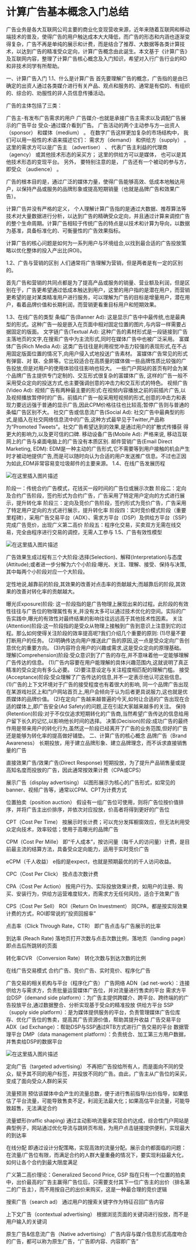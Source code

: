 # 计算广告基本概念入门总结

广告业务是各大互联网公司主要的商业化变现营收来源，近年来随着互联网和移动端技术的普及，使得广告的用户触达成本大大降低，而广告的形态和内涵也逐渐变得复杂，广告不再是单纯的展示和计费，而是结合了推荐、大数据等各类计算技术，以达到广告的精准受众定向，计算广告概念由此诞生。本文基于《计算广告》及互联网内容，整理了计算广告核心概念及入门知识，希望对入行广告行业的RD和非技术同学有所帮助。



一、计算广告入门
1.1、什么是计算广告
首先要理解广告的概念，广告指的是由已确定的出资人通过各类媒介进行有关产品、观点和服务的、通常是有偿的、有组织的、综合的、劝服性的非人员信息传播活动。

广告的主体包括了三类：

广告主-有发布广告需求的用户
广告媒介-也就是承接广告主需求以及调配广告展示的广告平台
受众-通过媒介看到广告。
广告活动的两个主动参与方—出资人（sponsor） 和媒体（medium） 。 在数字广告这样更加复杂的市场结构中， 我们可以用一般性的术语来描述它们： 需求方（demand） 和供给方（supply） 。 这里的需求方可以是广告主 （advertiser） 、 代表广告主利益的代理商（agency） 或其他技术形态的采买方； 这里的供给方可以是媒体， 也可以是其他技术形态的变现平台。 另外， 要特别注意的是， 广告还有一个被动的参与方， 即受众 （audience） 。

广告的根本目的是，通过广泛的媒体力量，使得广告能够高效、低成本地触达用户，以保持产品或服务的品牌形象或提高短期销量（也就是品牌广告和效果广告）。

计算广告并没有严格的定义， 个人理解计算广告指的是通过大数据、推荐算法等技术对大量数据进行分析，以达到广告的精确受众定向，并且通过计算来调控广告的整个生命周期。计算广告相较于传统广告的特点是以技术和计算为导向，以数据为基准，具备标准化的、可衡量性的广告效果指标。

计算广告的核心问题是如何为一系列用户与环境组合,以找到最合适的广告投放策略以优化整体的投入产出比(ROI)。

1.2、广告与营销的区别
人们通常将广告理解为营销，但是两者是有一定的区别的。

首先广告和营销的共同点都是为了提高产品或服务的销量、营业额及利润，但是区别在于，广告更希望通过低成本触达到用户，这里的用户指的是潜在用户，而营销更希望的是对某类精准用户进行服务，可以理解为广告的目标是增量用户，潜在用户，看着品牌价值和长期利润，而营销更看重目标用户和短期效果。

1.3、在线广告的类型
条幅广告(Banner Ad): 这是显示广告中中最传统,也是最典型的形式。这种广告一般是嵌入在页面中相对固定位置的图片,与内容一样需要占据固定的版面。
文字链广告(Textual Ad): 这种广告的素材形式是一段链接到广告主落地页的文字,在搜索广告中为主流形式,同时在媒体广告中也被广泛采用。
富媒体广告(Rich Media Ad): 这类广告往往是利用视觉冲击力较强的表现形式,在不占用固定版面位置的情况下,向用户侵入式地投送广告素材。
富媒体广告常见的形式有弹窗、对 联、全屏等。它比较适合在高质量的媒体做一些品牌性质比较强的广告投放,但是对用户的使用体验往往影响也较大。
一些门户网站的首页有时会为某个品牌广告主提供专门定制的、交互形式很复杂的富媒体广告, 这样的广告一般不采用受众定向的投送方式,也主要强调创意的冲击力和交互形式的特色。
视频广告(Video Ad): 视频广告有两种最主要的形式:在视频内容播放之前的前插片广告,以及视频播放暂停时的广告。前插片广告一般采用短视频的形式,创意的冲击力和表现力要远远强于普通的显示广告,因此CPM价格往往也比较高;暂停广告则与普通的条幅广告区别不大。
社交广告或信息流广告(Social Ad): 社交广告中最典型的形式,是插入在社交网络信息流中的广告,这种方式最早见于Twitter,产品称为“Promoted Tweets”。社交广告希望达到的效果,是通过用户的扩散式传播获 得更大的影响力,以及更可信的口碑.
移动设备广告(Mobile Ad): 严格来说, 移动互联网上的广告与桌面电脑上的广告没有本质区别.
邮件营销广告(Email Direct Marketing, EDM): EDM是一种主动的广告形式,它不需要等到用户接触的机会产生时才被动地提供广告,而是可以随时向认为合适的用户发送推广信息。不过也正因为如此,EDM非常容易变垃圾邮件的主要来源。
1.4、在线广告发展历程

![在这里插入图片描述](https://github-images.wenzhihuai.com/test/70353957ecb1660b1ca67b4c8aea852b.png)

阶段一：传统合约广告模式，花钱买一段时间的广告位或展示次数
阶段二：定向及合约广告阶段，签约形式为合约广告，广告采用了特定用户定向的方式进行展示，提升转化率
阶段三：定向及竞价广告阶段，签约形式为竞价广告，广告采用了特定用户定向的方式进行展示，提升转化率
阶段四：实时竞价模式阶段（重要里程碑），采用广告交易平台（ADX）、需求方平台（DSP）及供给方平台（SSP）完成广告竞价，出现广义第二高价
阶段五：程序化交易，买卖双方无需在线交易，完全由程序进行交易的调控，无需人工参与
1.5、广告有效性模型

![在这里插入图片描述](https://github-images.wenzhihuai.com/test/926e2083e685daca5ccc3b45e3fe1c27.png)


广告效果生成过程有三个大阶段:选择(Selection)、解释(Interpretation)与态度(Attitude);或者进一步分解为六个小阶段:曝光、关注、理解、接受、保持与决策,其中每两个小阶段对应一个大阶段。

定性地说,越靠前的阶段,其效果的改善对点击率的贡献越大;而越靠后的阶段,其效果的改善对转化率的贡献越大。

曝光(Exposure)阶段: 这一阶段指的是广告物理上展现出来的过程。此阶段的有效性往往与广告位的物理属性有关,并没有太多可以通过技术优化的空间。实际的广告实践中,曝光的有效性对最终结果的影响往往远远高于其他技术性因素。
关注(Attention)阶段:这一阶段指的是受众从物理上接触到广告到意识上注意到它的过程。那么如何使得关注阶段的效率提高呢?我们介绍几个重要的原则:
(1)尽量不要打断用户的任务。
(2)明确传达向用户推送此广告的原因,这一点是受众定向广告创意优化的重要方向。
(3)内容符合用户的兴趣或需求,这是受众定向的原理基础。
理解(Comprehension)阶段:受众意识到了广告的存在,并不意味着他一定能够理解广告传达的信息。
(1)广告内容要在用户能理解的具体兴趣范围内,这就说明了真正精准的受众定向有多么必要。
(2)要注意设定与关注程度相匹配的理解门槛。
接受(Acceptance)阶段:受众理解了广告传达的信息,并不一定表示他认可这些信息。
(1)广告的上下文环境对于广告的接受程度也有着很大的影响, 同一个品牌广告出现在某游戏社区上和门户网站首页上,用户会倾向于认为后者更具说服力,这也就是优质媒体的品牌价值。
(2)在定向广告越来越普遍的今天,如何让合适的广告出现在合适的媒体上,即广告安全(Ad Safety)的问题,正在引起大家越来越多的关注。
保持(Retention)阶段:对于不仅仅追求短期转化的广告商,当然希望广告传达的信息给用户留下长久的记忆,以影响他长时间的选择。
决策(Decision)阶段:成功广告的最终作用是带来用户的转化行为,虽然这一阶段已经离开了广告的业务范围,但好的广告还是能够为转化率的提高做好铺垫。
二、计算广告的核心概念
品牌广告（Brand Awareness）
长期投放，用于建立品牌形象、建立品牌理念，而不诉求直接销售量的广告

直接效果广告/效果广告(Direct Response)
短期投放，为了提升产品销售量或提高知名度而投放的广告，因此通常按效果计费（CPA或CPS）

展示广告（display advertising）
以图形展示为核心的广告形式，如常见的banner、视频广告等，通常以CPM、CPT为计费方式

位置拍卖（position auction）
假设有一组广告位可使用，则将广告位按价值排序，并将广告主出价排序，并依次对应投放，价高者将得到更好的广告位

CPT（Cost Per Time）
按展示时长计费；可以充分发挥橱窗效应，但无法利用受众定向技术，效率较低；使用于高曝光的品牌广告

CPM（Cost Per Mille）
即“千人成本”，按访问量（每千人的访问量）计费，是目前最主流的结算方法，具备受众定向能力，适用于实时竞价广告

eCPM（千人收益）
e指的是expect，也就是预期最优的的千人访问收益。

CPC（Cost Per Click）
按点击次数计费

CPA（Cost Per Action）
按用户行为、实际投放效果计费，如用户的注册、购买、安装行为，供给方运营难度较大，而需求方无任何风险，适合于效果广告

CPS（Cost Per Sell） ROI（Return On Investment）
同CPA，都是按实际效果计费的方式，ROI即常说的“投资回报率”

点击率（Click Through Rate，CTR）
即广告点击与广告展示的比率

到达率 (Reach Rate)
落地页打开次数与点击次数比例，落地页（landing page）即点击后所跳转的页面

转化率CVR （Conversion Rate）
转化次数与到达次数的比例

在线广告交易模式
合约广告、竞价广告、实时竞价、程序化广告

广告交易的相关机构与平台（程序化广告）
广告网络 ADN（ad net-work）：连接供给方与需求方，负责批量运营媒体广告位，并对流量进行售卖的平台
需求方平台DSP（demand side platform）：为广告主提供跨媒介、跨平台、跨终端的的广告投放平台,通过数据整合、分析实现基于受众的精准投放
供给方平台 SSP（supply side platform）：是为媒体提供服务的平台，负责管理媒体广告位库存、优化广告位的售卖，提高其广告资源价值，帮助其提升收益
广告交易平台 ADX（ad Exchange）：帮助DSP与SSP通过RTB方式进行广告交易的平台
数据管理平台 DMP（data management platform）：负责统合、加工第三方用户数据，并售卖给DSP的数据平台

![在这里插入图片描述](https://github-images.wenzhihuai.com/test/142f29cc4578fcdeff0185c2629209b2.png)

定向广告（targeted advertising）
不再把广告投给所有人，而是面向不同的受众，赋予其不同的用户标签，并投放不同的广告。由此，广告主从广告位的采买，变成了面向受众人群的采买

流量预测
预估该媒体中会产生的流量总数，便于进行售前指导/出价指导，如果低估了平台流量，可能导致售卖不足，利润无法最大化；如果高估平台流量，可能导致超售，无法满足合约

流量塑形(traffic shaping)
通过主动影响流量来实现合约达成，综合性门户网站是典型例子，网站通过优化导流与跳转页布局，为用户点击链接提供便利，实现最大的到达率

在线分配
即通过设计分配策略，实现高效的流量分配。展示合约都面临的问题：在流量/广告位有限，而满足合约的人群大量重叠的情况下，要实现利益最大化，如何让各个合约到最大限度满足

广义第二高价理论：Generalized Second Price, GSP
指在只有一个位置的拍卖中，出价最高的广告主赢得广告位后，只需要支付其下一位广告主的出价（排名第二的广告主），而不用按自己的出价来购买，这是一种最合理的竞价逻辑

搜索广告（search ad）
通过用户的搜索关键字作为特征召回广告内容

上下文广告（contextual advertising）
根据浏览页面的关键词进行投放，而不是用户输入的关键词

原生广告&信息流广告（Native advertising）
广告内容与媒介信息形式高度吻合的广告，都可以称为原生广告，“广告即内容、内容即广告”
